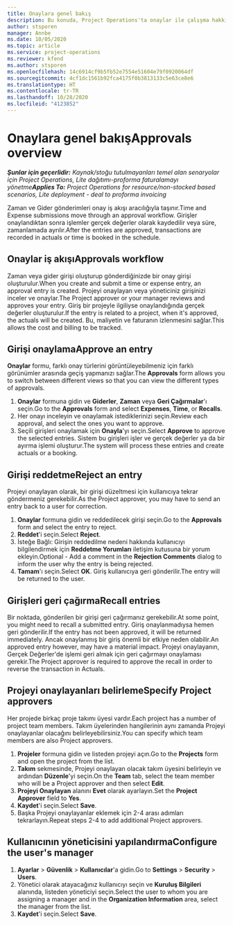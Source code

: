 ```yaml
---
title: Onaylara genel bakış
description: Bu konuda, Project Operations'ta onaylar ile çalışma hakkında bilgiler sağlanmaktadır.
author: stsporen
manager: Annbe
ms.date: 10/05/2020
ms.topic: article
ms.service: project-operations
ms.reviewer: kfend
ms.author: stsporen
ms.openlocfilehash: 14c6914cf9b5fb52e7554e51604e79f0920064df
ms.sourcegitcommit: 4cf1dc1561b92fca4175f0b3813133c5e63ce8e6
ms.translationtype: HT
ms.contentlocale: tr-TR
ms.lasthandoff: 10/28/2020
ms.locfileid: "4123852"
---
```

# <a name="approvals-overview"></a><span data-ttu-id="dd961-103">Onaylara genel bakış</span><span class="sxs-lookup"><span data-stu-id="dd961-103">Approvals overview</span></span>

<span data-ttu-id="dd961-104">_**Şunlar için geçerlidir:** Kaynak/stoğu tutulmayanları temel alan senaryolar için Project Operations, Lite dağıtımı-proforma faturalamayı yönetme_</span><span class="sxs-lookup"><span data-stu-id="dd961-104">_**Applies To:** Project Operations for resource/non-stocked based scenarios, Lite deployment - deal to proforma invoicing_</span></span>

<span data-ttu-id="dd961-105">Zaman ve Gider gönderimleri onay iş akışı aracılığıyla taşınır.</span><span class="sxs-lookup"><span data-stu-id="dd961-105">Time and Expense submissions move through an approval workflow.</span></span> <span data-ttu-id="dd961-106">Girişler onaylandıktan sonra işlemler gerçek değerler olarak kaydedilir veya süre, zamanlamada ayrılır.</span><span class="sxs-lookup"><span data-stu-id="dd961-106">After the entries are approved, transactions are recorded in actuals or time is booked in the schedule.</span></span>

## <a name="approvals-workflow"></a><span data-ttu-id="dd961-107">Onaylar iş akışı</span><span class="sxs-lookup"><span data-stu-id="dd961-107">Approvals workflow</span></span>
<span data-ttu-id="dd961-108">Zaman veya gider girişi oluşturup gönderdiğinizde bir onay girişi oluşturulur.</span><span class="sxs-lookup"><span data-stu-id="dd961-108">When you create and submit a time or expense entry, an approval entry is created.</span></span> <span data-ttu-id="dd961-109">Projeyi onaylayan veya yöneticiniz girişinizi inceler ve onaylar.</span><span class="sxs-lookup"><span data-stu-id="dd961-109">The Project approver or your manager reviews and approves your entry.</span></span> <span data-ttu-id="dd961-110">Giriş bir projeyle ilgiliyse onaylandığında gerçek değerler oluşturulur.</span><span class="sxs-lookup"><span data-stu-id="dd961-110">If the entry is related to a project, when it's approved, the actuals will be created.</span></span> <span data-ttu-id="dd961-111">Bu, maliyetin ve faturanın izlenmesini sağlar.</span><span class="sxs-lookup"><span data-stu-id="dd961-111">This allows the cost and billing to be tracked.</span></span> 

## <a name="approve-an-entry"></a><span data-ttu-id="dd961-112">Girişi onaylama</span><span class="sxs-lookup"><span data-stu-id="dd961-112">Approve an entry</span></span>
<span data-ttu-id="dd961-113">**Onaylar** formu, farklı onay türlerini görüntüleyebilmeniz için farklı görünümler arasında geçiş yapmanızı sağlar.</span><span class="sxs-lookup"><span data-stu-id="dd961-113">The **Approvals** form allows you to switch between different views so that you can view the different types of approvals.</span></span>
  
1. <span data-ttu-id="dd961-114">**Onaylar** formuna gidin ve **Giderler**, **Zaman** veya **Geri Çağırmalar**'ı seçin.</span><span class="sxs-lookup"><span data-stu-id="dd961-114">Go to the **Approvals** form and select **Expenses**, **Time**, or **Recalls**.</span></span>
2. <span data-ttu-id="dd961-115">Her onayı inceleyin ve onaylamak istediklerinizi seçin.</span><span class="sxs-lookup"><span data-stu-id="dd961-115">Review each approval, and select the ones you want to approve.</span></span>
3. <span data-ttu-id="dd961-116">Seçili girişleri onaylamak için **Onayla**'yı seçin.</span><span class="sxs-lookup"><span data-stu-id="dd961-116">Select **Approve** to approve the selected entries.</span></span>
<span data-ttu-id="dd961-117">Sistem bu girişleri işler ve gerçek değerler ya da bir ayırma işlemi oluşturur.</span><span class="sxs-lookup"><span data-stu-id="dd961-117">The system will process these entries and create actuals or a booking.</span></span>

## <a name="reject-an-entry"></a><span data-ttu-id="dd961-118">Girişi reddetme</span><span class="sxs-lookup"><span data-stu-id="dd961-118">Reject an entry</span></span>
<span data-ttu-id="dd961-119">Projeyi onaylayan olarak, bir girişi düzeltmesi için kullanıcıya tekrar göndermeniz gerekebilir.</span><span class="sxs-lookup"><span data-stu-id="dd961-119">As the Project approver, you may have to send an entry back to a user for correction.</span></span>
  
1. <span data-ttu-id="dd961-120">**Onaylar** formuna gidin ve reddedilecek girişi seçin.</span><span class="sxs-lookup"><span data-stu-id="dd961-120">Go to the **Approvals** form and select the entry to reject.</span></span> 
2. <span data-ttu-id="dd961-121">**Reddet**'i seçin.</span><span class="sxs-lookup"><span data-stu-id="dd961-121">Select **Reject**.</span></span>
3. <span data-ttu-id="dd961-122">İsteğe Bağlı: Girişin reddedilme nedeni hakkında kullanıcıyı bilgilendirmek için **Reddetme Yorumları** iletişim kutusuna bir yorum ekleyin.</span><span class="sxs-lookup"><span data-stu-id="dd961-122">Optional - Add a comment in the **Rejection Comments** dialog to inform the user why the entry is being rejected.</span></span>
4. <span data-ttu-id="dd961-123">**Tamam**'ı seçin.</span><span class="sxs-lookup"><span data-stu-id="dd961-123">Select **OK**.</span></span> <span data-ttu-id="dd961-124">Giriş kullanıcıya geri gönderilir.</span><span class="sxs-lookup"><span data-stu-id="dd961-124">The entry will be returned to the user.</span></span>
  
## <a name="recall-entries"></a><span data-ttu-id="dd961-125">Girişleri geri çağırma</span><span class="sxs-lookup"><span data-stu-id="dd961-125">Recall entries</span></span>
<span data-ttu-id="dd961-126">Bir noktada, gönderilen bir girişi geri çağırmanız gerekebilir.</span><span class="sxs-lookup"><span data-stu-id="dd961-126">At some point, you might need to recall a submitted entry.</span></span> <span data-ttu-id="dd961-127">Giriş onaylanmadıysa hemen geri gönderilir.</span><span class="sxs-lookup"><span data-stu-id="dd961-127">If the entry has not been approved, it will be returned immediately.</span></span> <span data-ttu-id="dd961-128">Ancak onaylanmış bir giriş önemli bir etkiye neden olabilir.</span><span class="sxs-lookup"><span data-stu-id="dd961-128">An approved entry however, may have a material impact.</span></span> <span data-ttu-id="dd961-129">Projeyi onaylayanın, Gerçek Değerler'de işlemi geri almak için geri çağırmayı onaylaması gerekir.</span><span class="sxs-lookup"><span data-stu-id="dd961-129">The Project approver is required to approve the recall in order to reverse the transaction in Actuals.</span></span>

## <a name="specify-project-approvers"></a><span data-ttu-id="dd961-130">Projeyi onaylayanları belirleme</span><span class="sxs-lookup"><span data-stu-id="dd961-130">Specify Project approvers</span></span>
<span data-ttu-id="dd961-131">Her projede birkaç proje takımı üyesi vardır.</span><span class="sxs-lookup"><span data-stu-id="dd961-131">Each project has a number of project team members.</span></span> <span data-ttu-id="dd961-132">Takım üyelerinden hangilerinin aynı zamanda Projeyi onaylayanlar olacağını belirleyebilirsiniz.</span><span class="sxs-lookup"><span data-stu-id="dd961-132">You can specify which team members are also Project approvers.</span></span>

1. <span data-ttu-id="dd961-133">**Projeler** formuna gidin ve listeden projeyi açın.</span><span class="sxs-lookup"><span data-stu-id="dd961-133">Go to the **Projects** form and open the project from the list.</span></span>
2. <span data-ttu-id="dd961-134">**Takım** sekmesinde, Projeyi onaylayan olacak takım üyesini belirleyin ve ardından **Düzenle**'yi seçin.</span><span class="sxs-lookup"><span data-stu-id="dd961-134">On the **Team** tab, select the team member who will be a Project approver and then select **Edit**.</span></span>
3. <span data-ttu-id="dd961-135">**Projeyi Onaylayan** alanını **Evet** olarak ayarlayın.</span><span class="sxs-lookup"><span data-stu-id="dd961-135">Set the **Project Approver** field to **Yes**.</span></span>
4. <span data-ttu-id="dd961-136">**Kaydet**'i seçin.</span><span class="sxs-lookup"><span data-stu-id="dd961-136">Select **Save**.</span></span>
5. <span data-ttu-id="dd961-137">Başka Projeyi onaylayanlar eklemek için 2-4 arası adımları tekrarlayın.</span><span class="sxs-lookup"><span data-stu-id="dd961-137">Repeat steps 2-4 to add additional Project approvers.</span></span>

## <a name="configure-the-users-manager"></a><span data-ttu-id="dd961-138">Kullanıcının yöneticisini yapılandırma</span><span class="sxs-lookup"><span data-stu-id="dd961-138">Configure the user's manager</span></span>

1. <span data-ttu-id="dd961-139">**Ayarlar** > **Güvenlik** > **Kullanıcılar**'a gidin.</span><span class="sxs-lookup"><span data-stu-id="dd961-139">Go to **Settings** > **Security** > **Users**.</span></span>
2. <span data-ttu-id="dd961-140">Yönetici olarak atayacağınız kullanıcıyı seçin ve **Kuruluş Bilgileri** alanında, listeden yöneticiyi seçin.</span><span class="sxs-lookup"><span data-stu-id="dd961-140">Select the user to whom you are assigning a manager and in the **Organization Information** area, select the manager from the list.</span></span> 
3. <span data-ttu-id="dd961-141">**Kaydet**'i seçin.</span><span class="sxs-lookup"><span data-stu-id="dd961-141">Select **Save**.</span></span>


